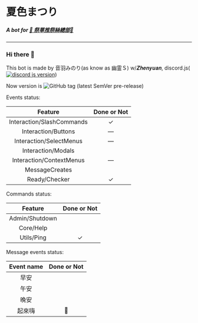 # 夏色まつり
##### A bot for **[🏮 祭單推祭絲總部🏮](https://discord.gg/matsurisu)**

---

### Hi there 👋
This bot is made by 音羽みのり(as know as 幽霊Ｓ) w/𝒁𝒉𝒆𝒏𝒚𝒖𝒂𝒏, discord.js(<a href="https://www.npmjs.com/package/discord.js"><img src="https://img.shields.io/badge/discord.js-v14.2.0-informational" alt="discord js version"></a>)

Now version is ![GitHub tag (latest SemVer pre-release)](https://img.shields.io/github/v/tag/MilkTeaBotFactory/NatsuiroMatsuri?include_prereleases)

Events status:

|          Feature          | Done or Not |
|:-------------------------:|:-----------:|
| Interaction/SlashCommands |   &check;   |
|    Interaction/Buttons    |   &mdash;   |
|  Interaction/SelectMenus  |   &mdash;   |
|    Interaction/Modals     |             |
| Interaction/ContextMenus  |   &mdash;   |
|      MessageCreates       |             |
|       Ready/Checker       |   &check;   |

Commands status:

|    Feature     | Done or Not |
|:--------------:|:-----------:|
| Admin/Shutdown |             |
|   Core/Help    |             |
|   Utils/Ping   |   &check;   |

Message events status:

| Event name | Done or Not |
|:----------:|:-----------:|
|     早安     |             |
|     午安     |             |
|     晚安     |             |
|    起來嗨     |     🤔      |

<!--
**MilkTeaBotFactory/NatsuiroMatsuri** is a ✨ _special_ ✨ repository because its `README.md` (this file) appears on your GitHub profile.

Here are some ideas to get you started:

- 🔭 I’m currently working on ...
- 🌱 I’m currently learning ...
- 👯 I’m looking to collaborate on ...
- 🤔 I’m looking for help with ...
- 💬 Ask me about ...
- 📫 How to reach me: ...
- 😄 Pronouns: ...
- ⚡ Fun fact: ...
-->
